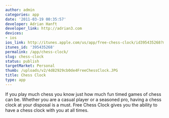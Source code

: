 ```yaml
---
author: admin
categories: app
date: '2011-03-19 00:35:57'
developer: Adrian Hanft
developer_link: http://adrian3.com
devices: 
- ios
ios_link: http://itunes.apple.com/us/app/free-chess-clock/id395435268?mt=8
itunes_id: '395435268'
permalink: /app/chess-clock/
slug: chess-clock
status: publish
targetMarket: Personal
thumb: /uploads/v2/4d82929cb0de4FreeChessClock.JPG
title: Chess Clock
type: app
---
```


If you play much chess you know just how much fun timed games of chess can be. Whether you are a casual player or a seasoned pro, having a chess clock at your disposal is a must. Free Chess Clock gives you the ability to have a chess clock with you at all times. 
